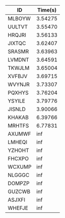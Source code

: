 |ID|Time(s)|
|-|-|
|MLBOYW|3.54275|
|UULTVT|3.55470|
|HRQJRI|3.56133|
|JIXTQC|3.62407|
|SRASMR|3.63963|
|LVMDNT|3.64591|
|TKWJLM|3.65004|
|XVFBJV|3.69715|
|WVYNJR|3.73307|
|PQXHYS|3.76204|
|YSYILE|3.79776|
|JISNLD|3.90066|
|KHAKAB|6.39766|
|MRHTFS|6.77831|
|AXUMWF|inf|
|LMHEQI|inf|
|YZHOHT|inf|
|FHCXPO|inf|
|WCXUMP|inf|
|NLGGGC|inf|
|DOMPZP|inf|
|GUZCWB|inf|
|ASJXFI|inf|
|WHEFJE|inf|
